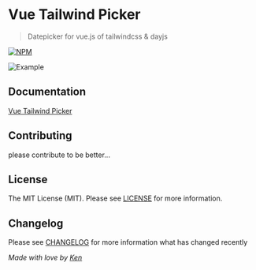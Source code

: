 # Vue Tailwind Picker
>Datepicker for vue.js of tailwindcss & dayjs

[![NPM](https://nodei.co/npm/vue-tailwind-picker.png?compact=true)](https://www.npmjs.com/package/vue-tailwind-picker)

![Example](https://raw.githubusercontent.com/kenhyuwa/vue-tailwind-picker/master/vue-tailwind-picker.gif)

## Documentation
[Vue Tailwind Picker](https://vue-tailwind-picker.netlify.app/)

## Contributing
please contribute to be better...

## License

The MIT License (MIT). Please see [LICENSE](http://opensource.org/licenses/MIT) for more information.

## Changelog

Please see [CHANGELOG](CHANGELOG.md) for more information what has changed recently

_Made with love by [Ken](https://facebook.com/diaddemi)_
